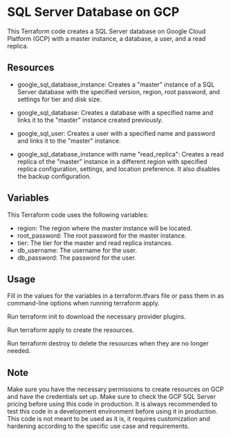 # SQL Server Database on GCP
This Terraform code creates a SQL Server database on Google Cloud Platform (GCP) with a master instance, a database, a user, and a read replica.

## Resources
+ google_sql_database_instance: Creates a "master" instance of a SQL Server database with the specified version, region, root password, and settings for tier and disk size.

+ google_sql_database: Creates a database with a specified name and links it to the "master" instance created previously.

+ google_sql_user: Creates a user with a specified name and password and links it to the "master" instance.

+ google_sql_database_instance with name "read_replica": Creates a read replica of the "master" instance in a different region with specified replica configuration, settings, and location preference. It also disables the backup configuration.

## Variables
This Terraform code uses the following variables:

+ region: The region where the master instance will be located.
+ root_password: The root password for the master instance.
+ tier: The tier for the master and read replica instances.
+ db_username: The username for the user.
+ db_password: The password for the user.
## Usage
Fill in the values for the variables in a terraform.tfvars file or pass them in as command-line options when running terraform apply.

Run terraform init to download the necessary provider plugins.

Run terraform apply to create the resources.

Run terraform destroy to delete the resources when they are no longer needed.

## Note
Make sure you have the necessary permissions to create resources on GCP and have the credentials set up.
Make sure to check the GCP SQL Server pricing before using this code in production.
It is always recommended to test this code in a development environment before using it in production.
This code is not meant to be used as it is, it requires customization and hardening according to the specific use case and requirements.